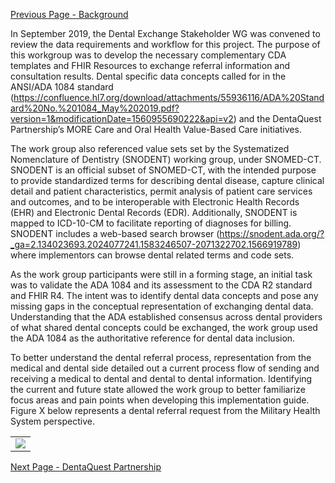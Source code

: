 [Previous Page - Background](background.html)

In September 2019, the Dental Exchange Stakeholder WG was convened to review the data requirements and workflow for this project. The purpose of this workgroup was to develop the necessary complementary CDA templates and FHIR Resources to exchange referral information and consultation results.  Dental specific data concepts called for in the ANSI/ADA 1084 standard (https://confluence.hl7.org/download/attachments/55936116/ADA%20Standard%20No.%201084_May%202019.pdf?version=1&modificationDate=1560955690222&api=v2) and the DentaQuest Partnership’s MORE Care and Oral Health Value-Based Care initiatives.

The work group also referenced value sets set by the Systematized Nomenclature of Dentistry (SNODENT) working group, under SNOMED-CT. SNODENT is an official subset of SNOMED-CT, with the intended purpose to provide standardized terms for describing dental disease, capture clinical detail and patient characteristics, permit analysis of patient care services and outcomes, and to be interoperable with Electronic Health Records (EHR) and Electronic Dental Records (EDR). Additionally, SNODENT is mapped to ICD-10-CM to facilitate reporting of diagnoses for billing. SNODENT includes a web-based search browser (https://snodent.ada.org/?_ga=2.134023693.2024077241.1583246507-2071322702.1566919789) where implementors can browse dental related terms and code sets.

As the work group participants were still in a forming stage, an initial task was to validate the ADA 1084 and its assessment to the CDA R2 standard and FHIR R4. The intent was to identify dental data concepts and pose any missing gaps in the conceptual representation of exchanging dental data. Understanding that the ADA established consensus across dental providers of what shared dental concepts could be exchanged, the work group used the ADA 1084 as the authoritative reference for dental data inclusion.

To better understand the dental referral process, representation from the medical and dental   side detailed out a current process flow of sending and receiving a medical to dental and dental to dental information. Identifying the current and future state allowed the work group to better familiarize focus areas and pain points when developing this implementation guide. Figure X below represents a dental referral request from the Military Health System perspective.


<table><tr><td><img src="DoD Summary Exchange Process.png" /></td></tr></table>



[Next Page - DentaQuest Partnership](dentaquest_partnership.html)